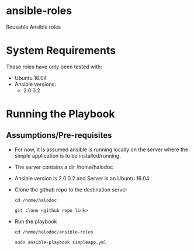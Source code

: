 # ansible-roles

Reusable Ansible roles

# System Requirements

These roles have only been tested with:

* Ubuntu 16.04
* Ansible versions:
  * 2.0.0.2

# Running the Playbook

## Assumptions/Pre-requisites
* For now, it is assumed ansible is running locally on the server where the simple application is to be installed/running.
* The server contains a dir /home/halodoc
* Ansible version is 2.0.0.2 and Server is an Ubuntu 16.04

* Clone the github repo to the destination server

     ```cd /home/halodoc```

     ```git clone <github repo link>```

* Run the playbook

     ```cd /home/halodoc/ansible-roles```

     ```sudo ansible-playbook simpleapp.yml```

